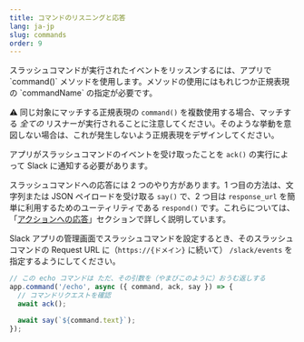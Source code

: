 ```yaml
---
title: コマンドのリスニングと応答
lang: ja-jp
slug: commands
order: 9
---
```


<div class="section-content">
スラッシュコマンドが実行されたイベントをリッスンするには、アプリで `command()` メソッドを使用します。メソッドの使用にはもれじつか正規表現の `commandName` の指定が必要です。

⚠️ 同じ対象にマッチする正規表現の `command()` を複数使用する場合、マッチする _全ての_ リスナーが実行されることに注意してください。そのような挙動を意図しない場合は、これが発生しないよう正規表現をデザインしてください。

アプリがスラッシュコマンドのイベントを受け取ったことを `ack()` の実行によって Slack に通知する必要があります。

スラッシュコマンドへの応答には 2 つのやり方があります。1 つ目の方法は、文字列または JSON ペイロードを受け取る `say()` で、2 つ目は `response_url` を簡単に利用するためのユーティリティである `respond()` です。これらについては、「[アクションへの応答](#action-respond)」セクションで詳しく説明しています。

Slack アプリの管理画面でスラッシュコマンドを設定するとき、そのスラッシュコマンドの Request URL に（`https://{ドメイン}` に続いて） `/slack/events` を指定するようにしてください。
</div>

```javascript
// この echo コマンドは ただ、その引数を（やまびこのように）おうむ返しする
app.command('/echo', async ({ command, ack, say }) => {
  // コマンドリクエストを確認
  await ack();

  await say(`${command.text}`);
});
```

